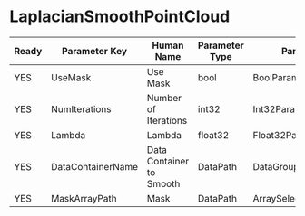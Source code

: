 # LaplacianSmoothPointCloud

| Ready | Parameter Key | Human Name | Parameter Type | Parameter Class |
|-------|---------------|------------|-----------------|----------------|
| YES | UseMask | Use Mask | bool | BoolParameter |
| YES | NumIterations | Number of Iterations | int32 | Int32Parameter |
| YES | Lambda | Lambda | float32 | Float32Parameter |
| YES | DataContainerName | Data Container to Smooth | DataPath | DataGroupSelectionParameter |
| YES | MaskArrayPath | Mask | DataPath | ArraySelectionParameter |
